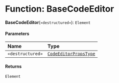 # Function: BaseCodeEditor

**BaseCodeEditor**(`«destructured»`): `Element`

#### Parameters

| Name | Type |
| :------ | :------ |
| `«destructured»` | [`CodeEditorPropsType`](/en/auto-docs/form-materials/interfaces/CodeEditorPropsType.md) |

#### Returns

`Element`
